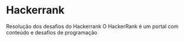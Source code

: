 # Hackerrank
Resolução dos desafios do Hackerrank 
O HackerRank é um portal com conteúdo e desafios de programação
